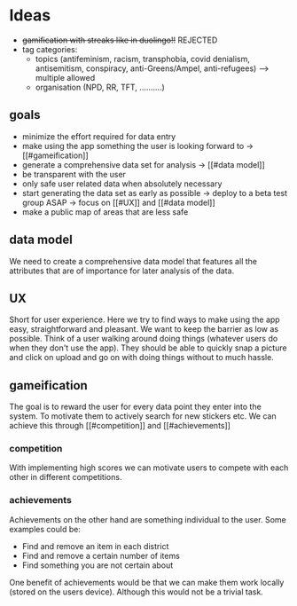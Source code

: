 # Ideas

- ~~gamification with streaks like in duolingo!!~~ REJECTED
- tag categories: 
	- topics (antifeminism, racism, transphobia, covid denialism, antisemitism, conspiracy, anti-Greens/Ampel, anti-refugees) --> multiple allowed
	- organisation (NPD, RR, TFT, ..........)
	
## goals

* minimize the effort required for data entry
* make using the app something the user is looking forward to → [[#gameification]]
* generate a comprehensive data set for analysis → [[#data model]]
* be transparent with the user
* only safe user related data when absolutely necessary
* start generating the data set as early as possible → deploy to a beta test group ASAP → focus on [[#UX]] and [[#data model]]
* make a public map of areas that are less safe



## data model

We need to create a comprehensive data model that features all the attributes that are of importance for later analysis of the data.

## UX

Short for user experience. Here we try to find ways to make using the app easy, straightforward and pleasant. We want to keep the barrier as low as possible. Think of a user walking around doing things (whatever users do when they don't use the app). They should be able to quickly snap a picture and click on upload and go on with doing things without to much hassle.

## gameification

The goal is to reward the user for every data point they enter into the system.
To motivate them to actively search for new stickers etc. 
We can achieve this through [[#competition]] and [[#achievements]]

### competition
With implementing high scores we can motivate users to compete with each other in different competitions.


### achievements
Achievements on the other hand are something individual to the user.
Some examples could be:
* Find and remove an item in each district
* Find and remove a certain number of items
* Find something you are not certain about

One benefit of achievements would be that we can make them work locally (stored on the users device). Although this would not be a trivial task.
